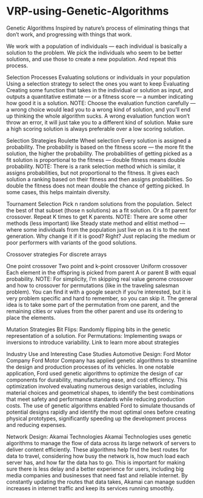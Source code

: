# VRP-using-Genetic-Algorithms
Genetic Algorithms
Inspired by nature’s process of eliminating things that don’t work, and progressing with things that work.

We work with a population of individuals — each individual is basically a solution to the problem. We pick the individuals who seem to be better solutions, and use those to create a new population. And repeat this process.

Selection Processes
Evaluating solutions or individuals in your population
Using a selection strategy to select the ones you want to keep
Evaluating
Creating some function that takes in the individual or solution as input, and outputs a quantitative estimate — or a fitness score — a number indicating how good it is a solution.
NOTE: Choose the evaluation function carefully — a wrong choice would lead you to a wrong kind of solution, and you’ll end up thinking the whole algorithm sucks. A wrong evaluation function won’t throw an error, it will just take you to a different kind of solution. Make sure a high scoring solution is always preferable over a low scoring solution.

Selection Strategies
Roulette Wheel selection
Every solution is assigned a probability.
The probability is based on the fitness score — the more fit the solution, the higher the probability.
The probabilities of getting picked as a fit solution is proportional to the fitness — double fitness means double probability.
NOTE: There is a rank selection method which is similar, it assigns probabilities, but not proportional to the fitness. It gives each solution a ranking based on their fitness and then assigns probabilities. So double the fitness does not mean double the chance of getting picked. In some cases, this helps maintain diversity.

Tournament Selection
Pick n random solutions from the population.
Select the best of that subset (those n solutions) as a fit solution. Or a fit parent for crossover.
Repeat K times to get K parents.
NOTE: There are some other methods (less important) like Steady state method and elitist method — where some individuals from the population just live on as it is to the next generation. Why change it if it is good? Right? Just replacing the medium or poor performers with variants of the good solutions.

Crossover strategies
For discrete arrays

One point crossover
Two point and k-point crossover
Uniform crossover
Each element in the offspring is picked from parent A or parent B with equal probability.
NOTE: For simplicity, I’m skipping real value genome crossover and how to crossover for permutations (like in the traveling salesman problem). You can find it with a google search if you’re interested, but it is very problem specific and hard to remember, so you can skip it. The general idea is to take some part of the permutation from one parent, and the remaining cities or values from the other parent and use its ordering to place the elements.

Mutation Strategies
Bit Flips: Randomly flipping bits in the genetic representation of a solution.
For Permutations: Implementing swaps or inversions to introduce variability.
Link to learn more about strategies

Industry Use and Interesting Case Studies
Automotive Design: Ford Motor Company Ford Motor Company has applied genetic algorithms to streamline the design and production processes of its vehicles. In one notable application, Ford used genetic algorithms to optimize the design of car components for durability, manufacturing ease, and cost efficiency. This optimization involved evaluating numerous design variables, including material choices and geometrical shapes, to identify the best combinations that meet safety and performance standards while reducing production costs. The use of genetic algorithms enabled Ford to simulate thousands of potential designs rapidly and identify the most optimal ones before creating physical prototypes, significantly speeding up the development process and reducing expenses.

Network Design: Akamai Technologies Akamai Technologies uses genetic algorithms to manage the flow of data across its large network of servers to deliver content efficiently. These algorithms help find the best routes for data to travel, considering how busy the network is, how much load each server has, and how far the data has to go. This is important for making sure there is less delay and a better experience for users, including big media companies and businesses that need fast and reliable internet. By constantly updating the routes that data takes, Akamai can manage sudden increases in internet traffic and keep its services running smoothly.
